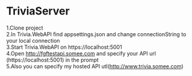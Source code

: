 # TriviaServer
 1.Clone project <br />
 2.In Trivia.WebAPI find appsettings.json and change connectionString to your local connection <br />
 3.Start Trivia.WebAPI on https://localhost:5001 <br />
 4.Open http://fgftestapi.somee.com and specify your API url (https://localhost:5001) in the prompt <br />
 5.Also you can specify my hosted API utl(http://www.trivia.somee.com) <br />
